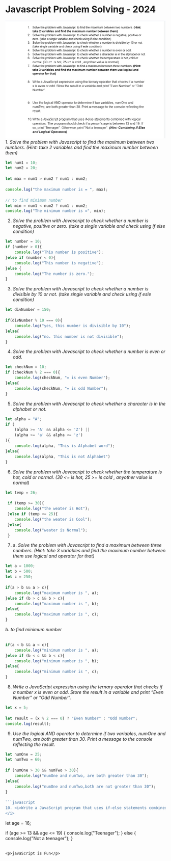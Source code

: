 <!-- markdown about this repo  -->
# Javascript Problem Solving - 2024


<img src="img/java.png" alt="" >
1. <i>Solve the problem with Javascript  to find the maximum between two numbers. (Hint: take 2 variables and find the maximum number between them)
</i>

```javascript
let num1 = 10;
let num2 = 20;

let max = num1 > num2 ? num1 : num2;

console.log("the maximum number is = ", max);

// to find minimum number 
let min = num1 < num2 ? num1 : num2;
console.log("The minimum number is =", min);
```


2. <i> Solve the problem with Javascript  to check whether a number is negative, positive or zero. (take a single variable and check using if else condition) 
 </i>

```javascript
let number = 10;
if (number > 0){
    console.log("This number is positive");
}else if (number < 0){
    console.log("This number is negative");
}else {
    console.log("The number is zero.");
}
```
3. <i>Solve the problem with Javascript  to check whether a number is divisible by 10 or not. (take single variable and check using if esle condition)

</i>

```javascript
let divNumber = 150;

if(divNumber % 10 === 0){
    console.log("yes, this number is divisible by 10");
}else{
    console.log("no. this number is not divisible");
}
```

4. <i>Solve the problem with Javascript  to check whether a number is even or odd. 
</i>

```javascript
let checkNum = 10;
if (checkNum % 2 === 0){
    console.log(checkNum, "= is even Number");
}else{
    console.log(checkNum, "= is odd Number");
}

```

5. <i>Solve the problem with Javascript  to check whether a character is in the alphabet or not. 
</i>

```javascript
let alpha = "A";
if (
    (alpha >= 'A' && alpha <= 'Z') || 
    (alpha >= 'a' && alpha <= 'z')
){
    console.log(alpha, "This is Alphabet word");
}else{
    console.log(alpha, "This is not Alphabet")
}

```
6. <i>Solve the problem with Javascript  to check whether the temperature is hot, cold or normal. (30 <=  is hot, 25 >= is cold , anyother value is normal)
</i>

```javascript
let temp = 26;

 if (temp >= 30){
    console.log("the weater is Hot");
 }else if (temp <= 25){
    console.log("the weater is Cool");
 }else{
    console.log("weater is Normal");
 }

```
7. a. <i> Solve the problem with Javascript  to find a maximum between three numbers. (Hint: take 3 variables and find the maximum number between them use logical and operator for that)
</i>

```javascript
let a = 1000;
let b = 500;
let c = 250;

if(a > b && a > c){
    console.log("maximum number is ", a);
}else if (b > c && b > c){
    console.log("maximum number is ", b);
}else{
    console.log("maximum number is ", c);
}

```
<i>b. to find minimum number </i>
```javascript

if(a < b && a < c){
    console.log("minimum number is ", a);
}else if (b < c && b < c){
    console.log("minimum number is ", b);
}else{
    console.log("minimum number is ", c);
}

```
8. <i>Write a JavaScript expression using the ternary operator that checks if a number x is even or odd. Store the result in a variable and print “Even Number” or “Odd Number”.</i>

```javascript
let x = 5;

let result = (x % 2 === 0) ? "Even Number" : "Odd Number";
console.log(result);

```
9. <i>Use the logical AND operator to determine if two variables, numOne and numTwo, are both greater than 30. Print a message to the console reflecting the result.</i>
```javascript
let numOne = 25;
let numTwo = 60;

if (numOne > 30 && numTwo > 30){
    console.log("numOne and numTwo, are both greater than 30");
}else{
    console.log("numOne and numTwo,both are not greater than 30");
}

```javascript
10. <i>Write a JavaScript program that uses if-else statements combined with logical operators. The program should check if a person’s age is between 13 and 19. If so, print “Teenager”. Otherwise, print “Not a teenager”. (Hint: Combining If-Else and Logical Operators)
</i>

```
let age = 16;

if (age >= 13 && age <= 19) {
    console.log("Teenager");
} else {
    console.log("Not a teenager");
}

```

<p>javaScript is Fun</p>
